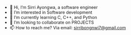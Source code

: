 - 👋 Hi, I’m Sirri Ayongwa, a software engineer
- 👀 I’m interested in Software development
- 🌱 I’m currently learning C, C++, and Python
- 💞️ I’m looking to collaborate on PROJECTS
- 📫 How to reach me? Via email: sirribongnwi7@gmail.com

<!---
Sirri234/Sirri234 is a ✨ special ✨ repository because its `README.md` (this file) appears on your GitHub profile.
You can click the Preview link to take a look at your changes.
--->
